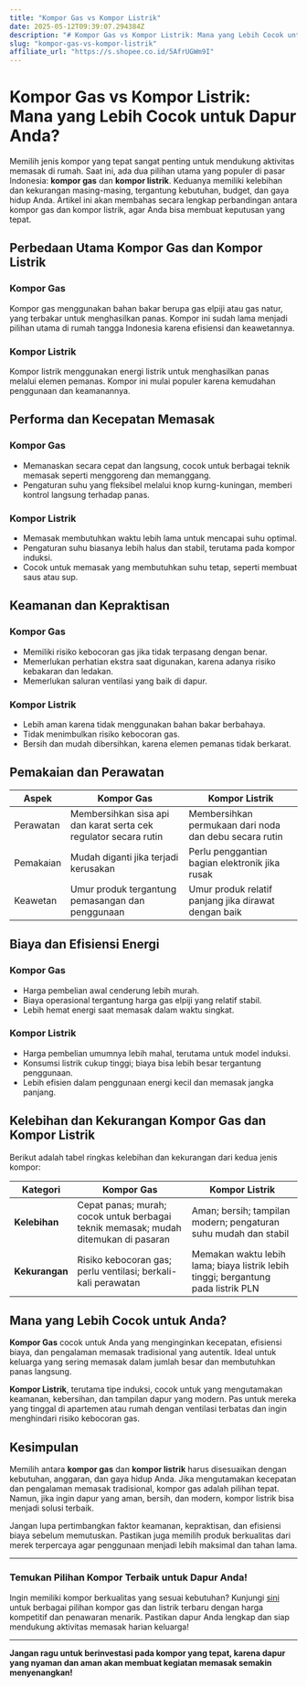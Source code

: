 ```yaml
---
title: "Kompor Gas vs Kompor Listrik"
date: 2025-05-12T09:39:07.294384Z
description: "# Kompor Gas vs Kompor Listrik: Mana yang Lebih Cocok untuk Dapur Anda?..."
slug: "kompor-gas-vs-kompor-listrik"
affiliate_url: "https://s.shopee.co.id/5AfrUGWm9I"
---
```

# Kompor Gas vs Kompor Listrik: Mana yang Lebih Cocok untuk Dapur Anda?

Memilih jenis kompor yang tepat sangat penting untuk mendukung aktivitas memasak di rumah. Saat ini, ada dua pilihan utama yang populer di pasar Indonesia: **kompor gas** dan **kompor listrik**. Keduanya memiliki kelebihan dan kekurangan masing-masing, tergantung kebutuhan, budget, dan gaya hidup Anda. Artikel ini akan membahas secara lengkap perbandingan antara kompor gas dan kompor listrik, agar Anda bisa membuat keputusan yang tepat.

## Perbedaan Utama Kompor Gas dan Kompor Listrik

### Kompor Gas

Kompor gas menggunakan bahan bakar berupa gas elpiji atau gas natur, yang terbakar untuk menghasilkan panas. Kompor ini sudah lama menjadi pilihan utama di rumah tangga Indonesia karena efisiensi dan keawetannya.

### Kompor Listrik

Kompor listrik menggunakan energi listrik untuk menghasilkan panas melalui elemen pemanas. Kompor ini mulai populer karena kemudahan penggunaan dan keamanannya.

## Performa dan Kecepatan Memasak

### Kompor Gas

- Memanaskan secara cepat dan langsung, cocok untuk berbagai teknik memasak seperti menggoreng dan memanggang.
- Pengaturan suhu yang fleksibel melalui knop kurng-kuningan, memberi kontrol langsung terhadap panas.

### Kompor Listrik

- Memasak membutuhkan waktu lebih lama untuk mencapai suhu optimal.
- Pengaturan suhu biasanya lebih halus dan stabil, terutama pada kompor induksi.
- Cocok untuk memasak yang membutuhkan suhu tetap, seperti membuat saus atau sup.

## Keamanan dan Kepraktisan

### Kompor Gas

- Memiliki risiko kebocoran gas jika tidak terpasang dengan benar.
- Memerlukan perhatian ekstra saat digunakan, karena adanya risiko kebakaran dan ledakan.
- Memerlukan saluran ventilasi yang baik di dapur.

### Kompor Listrik

- Lebih aman karena tidak menggunakan bahan bakar berbahaya.
- Tidak menimbulkan risiko kebocoran gas.
- Bersih dan mudah dibersihkan, karena elemen pemanas tidak berkarat.

## Pemakaian dan Perawatan

| Aspek          | Kompor Gas                                   | Kompor Listrik                              |
|----------------|----------------------------------------------|--------------------------------------------|
| Perawatan      | Membersihkan sisa api dan karat serta cek regulator secara rutin | Membersihkan permukaan dari noda dan debu secara rutin |
| Pemakaian      | Mudah diganti jika terjadi kerusakan        | Perlu penggantian bagian elektronik jika rusak |
| Keawetan       | Umur produk tergantung pemasangan dan penggunaan | Umur produk relatif panjang jika dirawat dengan baik |

## Biaya dan Efisiensi Energi

### Kompor Gas

- Harga pembelian awal cenderung lebih murah.
- Biaya operasional tergantung harga gas elpiji yang relatif stabil.
- Lebih hemat energi saat memasak dalam waktu singkat.

### Kompor Listrik

- Harga pembelian umumnya lebih mahal, terutama untuk model induksi.
- Konsumsi listrik cukup tinggi; biaya bisa lebih besar tergantung penggunaan.
- Lebih efisien dalam penggunaan energi kecil dan memasak jangka panjang.

## Kelebihan dan Kekurangan Kompor Gas dan Kompor Listrik

Berikut adalah tabel ringkas kelebihan dan kekurangan dari kedua jenis kompor:

| Kategori              | Kompor Gas                                    | Kompor Listrik                                    |
|-----------------------|----------------------------------------------|--------------------------------------------------|
| **Kelebihan**        | Cepat panas; murah; cocok untuk berbagai teknik memasak; mudah ditemukan di pasaran | Aman; bersih; tampilan modern; pengaturan suhu mudah dan stabil |
| **Kekurangan**        | Risiko kebocoran gas; perlu ventilasi; berkali-kali perawatan | Memakan waktu lebih lama; biaya listrik lebih tinggi; bergantung pada listrik PLN |

## Mana yang Lebih Cocok untuk Anda?

**Kompor Gas** cocok untuk Anda yang menginginkan kecepatan, efisiensi biaya, dan pengalaman memasak tradisional yang autentik. Ideal untuk keluarga yang sering memasak dalam jumlah besar dan membutuhkan panas langsung.

**Kompor Listrik**, terutama tipe induksi, cocok untuk yang mengutamakan keamanan, kebersihan, dan tampilan dapur yang modern. Pas untuk mereka yang tinggal di apartemen atau rumah dengan ventilasi terbatas dan ingin menghindari risiko kebocoran gas.

## Kesimpulan

Memilih antara **kompor gas** dan **kompor listrik** harus disesuaikan dengan kebutuhan, anggaran, dan gaya hidup Anda. Jika mengutamakan kecepatan dan pengalaman memasak tradisional, kompor gas adalah pilihan tepat. Namun, jika ingin dapur yang aman, bersih, dan modern, kompor listrik bisa menjadi solusi terbaik.

Jangan lupa pertimbangkan faktor keamanan, kepraktisan, dan efisiensi biaya sebelum memutuskan. Pastikan juga memilih produk berkualitas dari merek terpercaya agar penggunaan menjadi lebih maksimal dan tahan lama.

---

### Temukan Pilihan Kompor Terbaik untuk Dapur Anda!

Ingin memiliki kompor berkualitas yang sesuai kebutuhan? Kunjungi [sini](https://s.shopee.co.id/5AfrUGWm9I) untuk berbagai pilihan kompor gas dan listrik terbaru dengan harga kompetitif dan penawaran menarik. Pastikan dapur Anda lengkap dan siap mendukung aktivitas memasak harian keluarga!

---

**Jangan ragu untuk berinvestasi pada kompor yang tepat, karena dapur yang nyaman dan aman akan membuat kegiatan memasak semakin menyenangkan!**
